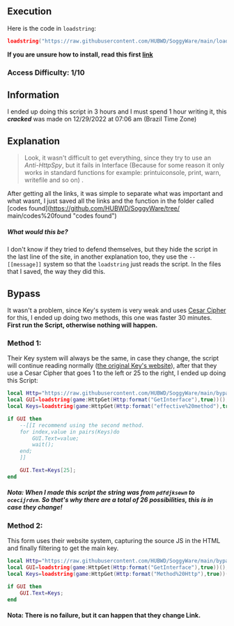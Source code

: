## Execution
Here is the code in `loadstring`:
```lua
loadstring("https://raw.githubusercontent.com/HUBWD/SoggyWare/main/loaded.lua")()
```
**If you are unsure how to install, read this first [link](https://github.com/HUBWD/Welcome/blob/main/install.md "link")** 
### Access Difficulty: 1/10
## Information
I ended up doing this script in 3 hours and I must spend 1 hour writing it, this ***cracked*** was made on 12/29/2022 at 07:06 am (Brazil Time Zone)

## Explanation
> Look, it wasn't difficult to get everything, since they try to use an *Anti-HttpSpy*, but it fails in Interface (Because for some reason it only works in standard functions for example: printuiconsole, print, warn, writefile and so on) .

After getting all the links, it was simple to separate what was important and what wasnt, I just saved all the links and the function in the folder called [codes found](https://github.com/HUBWD/SoggyWare/tree/ main/codes%20found "codes found")

##### What would this be?
I don't know if they tried to defend themselves, but they hide the script in the last line of the site, in another explanation too, they use the `--[[message]]` system so that the `loadstring` just reads the script. In the files that I saved, the way they did this.

## Bypass
It wasn't a problem, since Key's system is very weak and uses [Cesar Cipher](https://en.wikipedia.org/wiki/Caesar_cipher) for this, I ended up doing two methods, this one was faster 30 minutes. **First run the Script, otherwise nothing will happen.**

### Method 1:
Their Key system will always be the same, in case they change, the script will continue reading normally ([the original Key's website](https://soggy-ware.cf/getKey)), after that they use a Cesar Cipher that goes 1 to the left or 25 to the right, I ended up doing this Script:
```lua
local Http="https://raw.githubusercontent.com/HUBWD/SoggyWare/main/bypass/%s.lua"
local GUI=loadstring(game:HttpGet(Http:format("GetInterface"),true))();
local Keys=loadstring(game:HttpGet(Http:format("effective%20method"),true))();

if GUI then
	--[[I recommend using the second method.
	for index,value in pairs(Keys)do
		GUI.Text=value;
		wait();
	end;
	]]

	GUI.Text=Keys[25];
end
```
##### Nota: When I made this script the string was from `pdfdjksewn` to `ocecijrdvm`. So that's why there are a total of 26 possibilities, this is in case they change!

### Method 2:
This form uses their website system, capturing the source JS in the HTML and finally filtering to get the main key.
```lua
local Http="https://raw.githubusercontent.com/HUBWD/SoggyWare/main/bypass/%s.lua"
local GUI=loadstring(game:HttpGet(Http:format("GetInterface"),true))();
local Keys=loadstring(game:HttpGet(Http:format("Method%20Http"),true))();

if GUI then
	GUI.Text=Keys;
end
```
#### Nota: There is no failure, but it can happen that they change Link.
